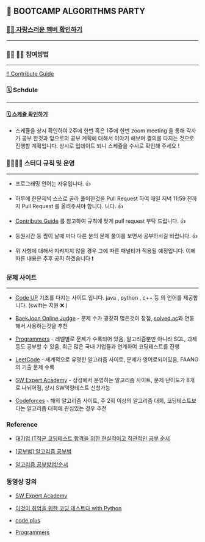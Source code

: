 ## 💫  BOOTCAMP ALGORITHMS PARTY


### [ 🙋‍♂️ 자랑스러운 멤버 확인하기 ](https://www.notion.so/Algorithms-Party-370b5a12570e4b9584a803f811a57541)

<hr/>

### 👨‍💻 👩‍💻 참여방법

<hr/>

[ ‼️ Contribute Guide](https://www.notion.so/Schedule-85c318aff77e4492a97e60828896d34b)

### 🗓 Schdule

<hr/>

#### [ 🗓 스케쥴 확인하기 ](https://www.notion.so/Algorithms-Party-Schedule-370b5a12570e4b9584a803f811a57541)

- 스케쥴을 상시 확인하여 2주에 한번 혹은 1주에 한번 zoom meeting 을 통해 각자가 공부 한것과 앞으로의 공부 계획에 대해서 이야기 해보며 결의를 다지는 것으로 진행할 계획입니다. 상시로 업데이트 되니 스케쥴을 수시로 확인해 주세요 ! 


### 👨‍👨‍👦‍👦 스터디 규칙 및 운영

<hr/>

- 프로그래밍 언어는 자유입니다. 👍

- 하루에 한문제씩 스스로 골라 풀이한것을 Pull Request 하여 매일 저녁 11:59 전까지 Pull Request 를 올려주셔야 합니다.
니다. 👍

- [Contribute Guide](https://www.notion.so/Schedule-85c318aff77e4492a97e60828896d34b) 를 참고하여 규칙에 맞게 pull request 부탁 드립니다. 👍

- 등원시간 등 짬이 날때 마다 다른 분의 문제 풀이를 보면서 공부하시길 바랍니다. 👍

- 위 사항에 대해서 지켜지지 않을 경우 그에 따른 패널티가 적용될 예정입니다. 이에 따른 내용은 추후 공지 하겠습니다 ❗️ 

### 문제 사이트

<hr/>

* [Code UP](https://www.codeup.kr/problemsetsol.php?psid=33) 기초를 다지는 사이트 입니다. java , python , c++ 등 의 언어를 제공합니다. (swift는 지원 ❌ )

* [BaekJoon Online Judge](https://www.acmicpc.net/) - 문제 수가 굉장히 많은것이 장점, [solved.ac](https://solved.ac/problems/level)와 연동해서 사용하는것을 추천

* [Programmers](https://programmers.co.kr/) - 레벨별로 문제가 수록되어 있음, 알고리즘뿐만 아니라 SQL, 과제등도 공부할 수 있음, 최근 많은 국내 기업들과 연계하여 코딩테스트를 진행

* [LeetCode](https://leetcode.com/) - 세계적으로 유명한 알고리즘 사이트, 문제가 영어로되어있음, FAANG의 기출 문제 수록

* [SW Expert Academy](https://swexpertacademy.com/main/main.do) - 삼성에서 운영하는 알고리즘 사이트, 문제 난이도가 8개로 나뉘어짐, 상시 SW역량테스트 신청가능

* [Codeforces](https://codeforces.com/) - 해외 알고리즘 사이트, 주 2회 이상의 알고리즘 대회, 코딩테스트보다는 알고리즘 대회에 관심있는 경우 추천

### Reference

* [대기업 IT직군 코딩테스트 합격을 위한 현실적이고 직관적인 공부 순서](https://www.youtube.com/watch?v=ukkLCl9yBvE)

* [[공부법] 알고리즘 공부법](https://gmlwjd9405.github.io/2018/05/14/how-to-study-algorithms.html)

* [알고리즘 공부방법/순서](https://baactree.tistory.com/14)

### 동영상 강의

* [SW Expert Academy](https://swexpertacademy.com/main/learn/course/courseList.do) 

* [이것이 취업을 위한 코딩 테스트다 with Python](https://www.youtube.com/playlist?list=PLRx0vPvlEmdBFBFOoK649FlEMouHISo8N) 

* [code.plus](https://code.plus/courses/1) 

* [Programmers](https://programmers.co.kr/learn?tag=%EC%95%8C%EA%B3%A0%EB%A6%AC%EC%A6%98) 


